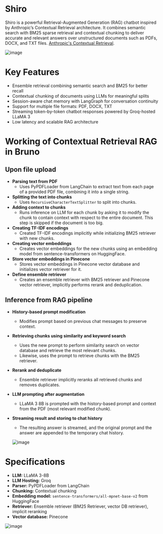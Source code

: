 # Shiro

Shiro is a powerful Retrieval-Augmented Generation (RAG) chatbot inspired by Anthropic’s Contextual Retrieval architecture. It combines semantic search with BM25 sparse retrieval and contextual chunking to deliver accurate and relevant answers over unstructured documents such as PDFs, DOCX, and TXT files. [Anthropic's Contextual Retrieval](https://www.anthropic.com/news/contextual-retrieval).

![image](https://github.com/user-attachments/assets/c3b82322-3725-4136-a554-bbde08ac02d5)

# Key Features
- Ensemble retrieval combining semantic search and BM25 for better recall
- Contextual chunking of documents using LLMs for meaningful splits
- Session-aware chat memory with LangGraph for conversation continuity
- Support for multiple file formats: PDF, DOCX, TXT
- Streaming token-by-token chatbot responses powered by Groq-hosted LLaMA 3
- Low latency and scalable RAG architecture

# Working of Contextual Retrieval RAG in Bruno

## Upon file upload
- **Parsing text from PDF**
  - Uses PyPDFLoader from LangChain to extract text from each page of a provided PDF file, combining it into a single string.
- **Splitting the text into chunks**
  - Uses `RecursiveCharacterTextSplitter` to split into chunks.
- **Adding context to chunks**
  - Runs inference on LLM for each chunk by asking it to modify the chunk to contain context with respect to the entire document. This step is skipped if the document is too big.
- **Creating TF-IDF encodings**
  - Created TF-IDF encodings implicitly while initializing BM25 retriever with new chunks.
- **Creating vector embeddings**
  - Creates vector embeddings for the new chunks using an embedding model from sentence-transformers on HuggingFace.
- **Store vector embeddings in Pinecone**
  - Stores vector embeddings in Pinecone vector database and initializes vector retriever for it.
- **Define ensemble retriever**
  - Creates an ensemble retriever with BM25 retriever and Pinecone vector retriever, implicitly performs rerank and deduplication.

## Inference from RAG pipeline
- **History-based prompt modification**
  - Modifies prompt based on previous chat messages to preserve context.
- **Retrieving chunks using similarity and keyword search**
  - Uses the new prompt to perform similarity search on vector database and retrieve the most relevant chunks.
  - Likewise, uses the prompt to retrieve chunks with the BM25 retriever.
- **Rerank and deduplicate**
  - Ensemble retriever implicitly reranks all retrieved chunks and removes duplicates.
- **LLM prompting after augmentation**
  - LLaMA 3 8B is prompted with the history-based prompt and context from the PDF (most relevant modified chunk).
- **Streaming result and storing to chat history**
  - The resulting answer is streamed, and the original prompt and the answer are appended to the temporary chat history.

  ![image](https://github.com/user-attachments/assets/7ba54316-cd51-4abf-b27c-3d2ceeb5385c)

# Specifications
- **LLM:** LLaMA 3-8B  
- **LLM Hosting:** Groq  
- **Parser:** PyPDFLoader from LangChain  
- **Chunking:** Contextual chunking  
- **Embedding model:** `sentence-transformers/all-mpnet-base-v2` from HuggingFace  
- **Retriever:** Ensemble retriever (BM25 Retriever, vector DB retriever), implicit reranking  
- **Vector database:** Pinecone




![image](https://github.com/user-attachments/assets/6d3be904-01d8-4ec8-807d-f34f3d25967b)




